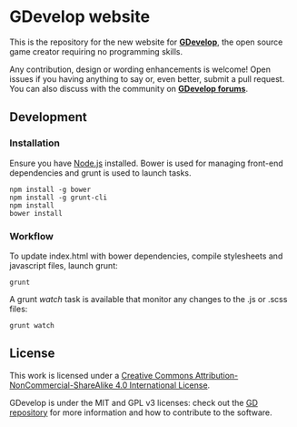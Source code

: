GDevelop website
===

This is the repository for the new website for **[GDevelop](http://www.compilgames.net)**, the open source game creator requiring no programming skills.

Any contribution, design or wording enhancements is welcome! Open issues if you having anything to say or, even better, submit a pull request. You can also discuss with the community on **[GDevelop forums](http://forum.compilgames.net)**.

## Development

### Installation

Ensure you have [Node.js](https://nodejs.org) installed. Bower is used for managing front-end dependencies and grunt is used to launch tasks.

    npm install -g bower
    npm install -g grunt-cli
    npm install
    bower install

### Workflow

To update index.html with bower dependencies, compile stylesheets and javascript files, launch grunt:

    grunt

A grunt *watch* task is available that monitor any changes to the .js or .scss files:

    grunt watch

## License

This work is licensed under a [Creative Commons Attribution-NonCommercial-ShareAlike 4.0 International License](http://creativecommons.org/licenses/by-nc-sa/4.0/).

GDevelop is under the MIT and GPL v3 licenses: check out the [GD repository](https://github.com/4ian/GD) for more information and how to contribute to the software.
